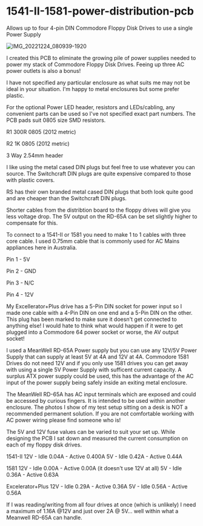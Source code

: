 # 1541-II-1581-power-distribution-pcb

Allows up to four 4-pin DIN Commodore Floppy Disk Drives to use a single Power Supply

![IMG_20221224_080939-1920](https://user-images.githubusercontent.com/9030553/209482304-8f4bd88b-01ae-430a-8a50-154f14c88ff4.jpg)

I created this PCB to eliminate the growing pile of power supplies needed to
power my stack of Commodore Floppy Disk Drives. Feeing up three AC power outlets is
also a bonus!

I have not specified any particular enclosure as what suits me may not be ideal 
in your situation. I'm happy to metal enclosures but some prefer plastic.

For the optional Power LED header, resistors and LEDs/cabling, any convenient 
parts can be used so I've not specified exact part numbers. The PCB pads suit
0805 size SMD resistors.

R1 300R 0805 (2012 metric)

R2 1K 0805 (2012 metric)

3 Way 2.54mm header

I like using the metal cased DIN plugs but feel free to use whatever you can source. The 
Switchcraft DIN plugs are quite expensive compared to those with plastic covers.

RS has their own branded metal cased DIN plugs that both look quite good and are cheaper 
than the Switchcraft DIN plugs.

Shorter cables from the distribtion board to the floppy drives will give you less voltage 
drop. The 5V output on the RD-65A can be set slightly higher to compensate for this.

To connect to a 1541-II or 1581 you need to make 1 to 1 cables with three core cable.
I used 0.75mm cable that is commonly used for AC Mains appliances here in Australia.

Pin 1 - 5V

Pin 2 - GND

Pin 3 - N/C

Pin 4 - 12V

My Excellerator+Plus drive has a 5-Pin DIN socket for power input so I made one cable with
a 4-Pin DIN on one end and a 5-Pin DIN on the other. This plug has been marked to make sure
it doesn't get connected to anything else! I would hate to think what would happen if it were
to get plugged into a Commodore 64 power socket or worse, the AV output socket! 

I used a MeanWell RD-65A Power supply but you can use any 12V/5V Power Supply that can 
supply at least 5V at 4A and 12V at 4A. Commodore 1581 Drives do not need 12V and if you
only use 1581 drives you can get away with using a single 5V Power Supply with sufficent
current capacity. A surplus ATX power supply could be used, this has the advantage of the AC
input of the power supply being safely inside an exiting metal enclosure. 

The MeanWell RD-65A has AC input terminals which are exposed and could be accessed by curious fingers. 
It is intended to be used within another enclosure. The photos I show of my test setup sitting on a desk 
is NOT a recommended permanent solution. If you are not comfortable working with AC power wiring please
find someone who is! 

The 5V and 12V fuse values can be varied to suit your set up. While designing the PCB I sat down and 
measured the current consumption on each of my floppy disk drives.

1541-II 
12V - Idle 0.04A - Active 0.400A
5V - Idle 0.42A - Active 0.44A

1581
12V - Idle 0.00A - Active 0.00A (it doesn't use 12V at all)
5V - Idle 0.36A  - Active 0.63A

Excelerator+Plus
12V - Idle 0.29A - Active 0.36A
5V - Idle 0.56A - Active 0.56A

If I was reading/writing from all four drives at once (which is unlikely) I need a maximum of 1.16A @12V and just over 2A @ 5V... well within what a Meanwell RD-65A can handle.

